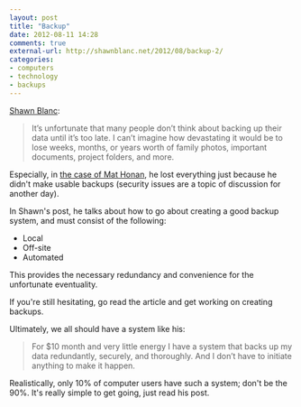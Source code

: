 ```yaml
---
layout: post
title: "Backup"
date: 2012-08-11 14:28
comments: true
external-url: http://shawnblanc.net/2012/08/backup-2/
categories: 
- computers
- technology
- backups
---
```

[Shawn Blanc][source]:

> It’s unfortunate that many people don’t think about backing up their data until it’s too late. I can’t imagine how devastating it would be to lose weeks, months, or years worth of family photos, important documents, project folders, and more.

Especially, in [the case of Mat Honan][mat], he lost everything just because he didn't make usable backups (security issues are a topic of discussion for another day).

In Shawn's post, he talks about how to go about creating a good backup system, and must consist of the following:

- Local
- Off-site
- Automated

This provides the necessary redundancy and convenience for the unfortunate eventuality.

If you're still hesitating, go read the article and get working on creating backups.

Ultimately, we all should have a system like his:

> For $10 month and very little energy I have a system that backs up my data redundantly, securely, and thoroughly. And I don’t have to initiate anything to make it happen.

Realistically, only 10% of computer users have such a system; don't be the 90%. It's really simple to get going, just read his post.

[source]: http://shawnblanc.net/2012/08/backup-2/
[mat]: http://www.wired.com/gadgetlab/2012/08/apple-amazon-mat-honan-hacking/all/
